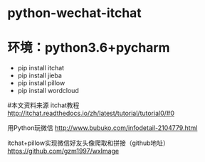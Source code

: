 # python-wechat-itchat
# 环境：python3.6+pycharm
- pip install itchat
- pip install jieba
- pip install pillow
- pip install wordcloud


#本文资料来源
itchat教程
http://itchat.readthedocs.io/zh/latest/tutorial/tutorial0/#0

用Python玩微信
http://www.bubuko.com/infodetail-2104779.html

itchat+pillow实现微信好友头像爬取和拼接（github地址）
https://github.com/gzm1997/wxImage
